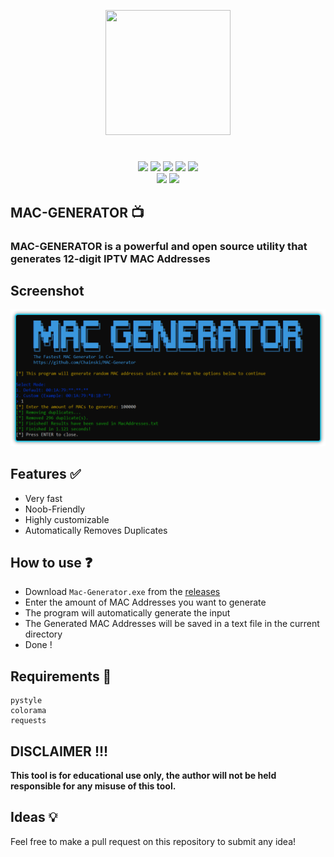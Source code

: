 <p align="center">
<img src="https://i.postimg.cc/2jQjjXn7/iptv.png", width="200", height="200">
</p>

<h1 align="center">
</h1>
<p align= "center">
  <img src="https://img.shields.io/github/languages/top/Chainski/MAC-Generator?color=29A08C">
   <img src="https://img.shields.io/github/stars/Chainski/MAC-Generator?style=flat&color=29A08C">
   <img src="https://img.shields.io/github/forks/Chainski/MAC-Generator?style=flat&color=29A08C">
   <img src="https://img.shields.io/github/issues/Chainski/MAC-Generator?color=29A08C">
   <img src="https://hits.sh/github.com/Chainski/MAC-Generator.svg?label=views&color=29A08C">
   <br>
   <img src="https://img.shields.io/github/last-commit/Chainski/MAC-Generator?style=flat&color=29A08C">
   <img src="https://img.shields.io/github/license/Chainski/MAC-Generator?color=29A08C">
   <br>
</p>

## MAC-GENERATOR 📺

### MAC-GENERATOR is a powerful and open source utility that generates 12-digit IPTV MAC Addresses


## Screenshot
![preview](https://github.com/Chainski/MAC-Generator/blob/main/assets/preview.png)



## Features ✅

- Very fast
- Noob-Friendly
- Highly customizable
- Automatically Removes Duplicates

## How to use ❓

- Download `Mac-Generator.exe` from the [releases](https://github.com/Chainski/MAC-Generator/releases/download/v1.0/Mac-Generator.exe) 
- Enter the amount of MAC Addresses you want to generate 
- The program will automatically generate the input 
- The Generated MAC Addresses will be saved in a text file in the current directory
- Done !

## Requirements 🔧

```
pystyle
colorama
requests
```

## DISCLAIMER !!! 

**This tool is for educational use only, the author will not be held responsible for any misuse of this tool.**



## Ideas 💡

Feel free to make a pull request on this repository to submit any idea!


